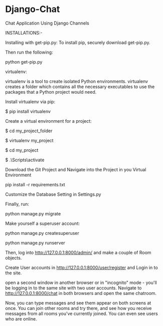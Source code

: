 # Django-Chat

Chat Application Using Django Channels

INSTALLATIONS:-

Installing with get-pip.py:
To install pip, securely download get-pip.py.

Then run the following:

python get-pip.py

virtualenv:

virtualenv is a tool to create isolated Python environments. virtualenv creates a folder which contains all the necessary executables to use the packages that a Python project would need.

Install virtualenv via pip:

$ pip install virtualenv

Create a virtual environment for a project:

$ cd my_project_folder

$ virtualenv my_project

$ cd my_project

$ .\Scripts\activate

Download the Git Project and Navigate into the Project in you Virtual Environment

pip install -r requirements.txt

Customize the Database Setting in Settings.py 

Finally, run:

python manage.py migrate

Make yourself a superuser account:

python manage.py createsuperuser

python manage.py runserver

Then, log into http://127.0.0.1:8000/admin/ and make a couple of Room objects. 

Create User accounts in http://127.0.0.1:8000/user/register and Login in to the site.

open a second window in another browser or in "incognito" mode - you'll be logging in to the same site with two user accounts. Navigate to http://127.0.0.1:8000/chat in both browsers and open the same chatroom.

Now, you can type messages and see them appear on both screens at once. You can join other rooms and try there, and see how you receive messages from all rooms you've currently joined. You can even see users who are online.
